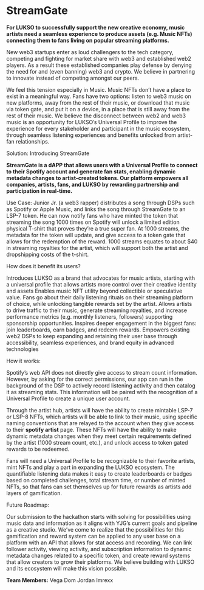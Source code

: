 # StreamGate

**For LUKSO to successfully support the new creative economy, music artists need a seamless experience to produce assets (e.g. Music NFTs) connecting them to fans living on popular streaming platforms.**

New web3 startups enter as loud challengers to the tech category, competing and fighting for market share with web3 and established web2 players. As a result these established companies play defense by denying the need for and (even banning) web3 and crypto. We believe in partnering to innovate instead of competing amongst our peers.

We feel this tension especially in Music. Music NFTs don’t have a place to exist in a meaningful way. Fans have two options: 
listen to web3 music on new platforms, away from the rest of their music, or 
download that music via token gate, and put it on a device, in a place that is still away from the rest of their music. 
We believe the disconnect between web2 and web3 music is an opportunity for LUKSO’s Universal Profile to improve the experience for every stakeholder and participant in the music ecosystem, through seamless listening experiences and benefits unlocked from artist-fan relationships.

Solution: Introducing StreamGate 

**StreamGate is a dAPP that allows users with a Universal Profile to connect to their Spotify account and generate fan stats, enabling dynamic metadata changes to artist-created tokens. Our platform empowers all companies, artists, fans, and LUKSO by rewarding partnership and participation in real-time.**

Use Case: Junior Jr. (a web3 rapper) distributes a song through DSPs such as Spotify or Apple Music, and links the song through StreamGate to an LSP-7 token. He can now notify fans who have minted the token that streaming the song 1000 times on Spotify will unlock a limited edition physical T-shirt that proves they’re a true super fan. At 1000 streams, the metadata for the token will update, and give access to a token gate that allows for the redemption of the reward. 1000 streams equates to about $40 in streaming royalties for the artist, which will support both the artist and dropshipping costs of the t-shirt. 

How does it benefit its users? 

Introduces LUKSO as a brand that advocates for music artists, starting with a universal profile that allows artists more control over their creative identity and assets
Enables music NFT utility beyond collectible or speculative value. Fans go about their daily listening rituals on their streaming platform of choice, while unlocking tangible rewards set by the artist.
Allows artists to drive traffic to their music, generate streaming royalties, and increase performance metrics (e.g. monthly listeners, followers) supporting sponsorship opportunities. 
Inspires deeper engagement in the biggest fans: join leaderboards, earn badges, and redeem rewards.
Empowers existing web2 DSPs to keep expanding and retaining their user base through accessibility, seamless experiences, and brand equity in advanced technologies


How it works:

Spotify’s web API does not directly give access to stream count information. However, by asking for the correct permissions, our app can run in the background of the DSP to actively record listening activity and then catalog it as streaming stats. This information will be paired with the recognition of a Universal Profile to create a unique user account.

Through the artist hub, artists will have the ability to create mintable LSP-7 or LSP-8 NFTs, which artists will be able to link to their music, using specific naming conventions that are relayed to the account when they give access to their **spotify artist** page. These NFTs will have the ability to make dynamic metadata changes when they meet certain requirements defined by the artist (1000 stream count, etc.), and unlock access to token gated rewards to be redeemed. 

Fans will need a Universal Profile to be recognizable to their favorite artists, mint NFTs and play a part in expanding the LUKSO ecosystem. The quantifiable listening data makes it easy to create leaderboards or badges based on completed challenges, total stream time, or number of minted NFTs, so that fans can set themselves up for future rewards as artists add layers of gamification. 

Future Roadmap:

Our submission to the hackathon starts with solving for possibilities using music data and information as it aligns with YJG’s current goals and pipeline as a creative studio. We’ve come to realize that the possibilities for this gamification and reward system can be applied to any user base on a platform with an API that allows for stat access and recording. We can link follower activity, viewing activity, and subscription information to dynamic metadata changes related to a specific token, and create reward systems that allow creators to grow their platforms. We believe building with LUKSO and its ecosystem will make this vision possible. 

**Team Members:**
Vega
Dom Jordan
Imrexx
